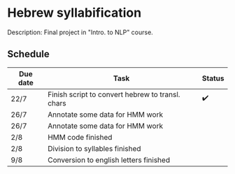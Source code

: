 # Hebrew syllabification
Description: Final project in "Intro. to NLP" course.

## Schedule
<!--- :heavy_check_mark: --->
| Due date | Task | Status |
| --- | --- | ---|
| 22/7 | Finish script to convert hebrew to transl. chars | :heavy_check_mark: |
| 26/7 | Annotate some data for HMM work ||
| 26/7 | Annotate some data for HMM work ||
| 2/8 | HMM code finished ||
| 2/8 | Division to syllables finished ||
| 9/8 | Conversion to english letters finished ||
